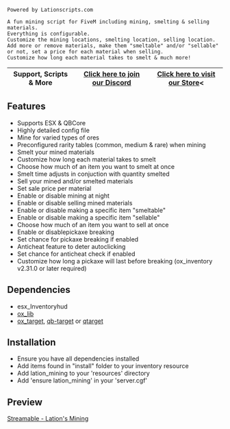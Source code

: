 ```yarn
Powered by Lationscripts.com
```

```yarn
A fun mining script for FiveM including mining, smelting & selling materials. 
Everything is configurable. 
Customize the mining locations, smelting location, selling location. 
Add more or remove materials, make them "smeltable" and/or "sellable" or not, set a price for each material when selling. 
Customize how long each material takes to smelt & much more!
```

|Support, Scripts & More| [Click here to join our Discord](https://discord.gg/9EbY4nM5uu)|[Click here to visit our Store](https://lationscripts.com/?utm_source=github&utm_medium=free-script)<
|---|---|---|

## Features
- Supports ESX & QBCore
- Highly detailed config file
- Mine for varied types of ores
- Preconfigured rarity tables (common, medium & rare) when mining
- Smelt your mined materials
- Customize how long each material takes to smelt
- Choose how much of an item you want to smelt at once
- Smelt time adjusts in conjuction with quantity smelted
- Sell your mined and/or smelted materials
- Set sale price per material
- Enable or disable mining at night
- Enable or disable selling mined materials
- Enable or disable making a specific item "smeltable"
- Enable or disable making a specific item "sellable"
- Choose how much of an item you want to sell at once
- Enable or disablepickaxe breaking
- Set chance for pickaxe breaking if enabled
- Anticheat feature to deter autoclicking
- Set chance for anticheat check if enabled
- Customize how long a pickaxe will last before breaking (ox_inventory v2.31.0 or later required)


## Dependencies
- esx_Inventoryhud
- [ox_lib](https://github.com/overextended/ox_lib/releases)
- [ox_target](https://github.com/overextended/ox_target/releases), [qb-target](https://github.com/qbcore-framework/qb-target) or [qtarget](https://github.com/overextended/ox_target/releases)


## Installation
- Ensure you have all dependencies installed
- Add items found in "install" folder to your inventory resource
- Add lation_mining to your 'resources' directory
- Add 'ensure lation_mining' in your 'server.cgf'

## Preview
[Streamable - Lation's Mining](https://streamable.com/q8xp0l)
